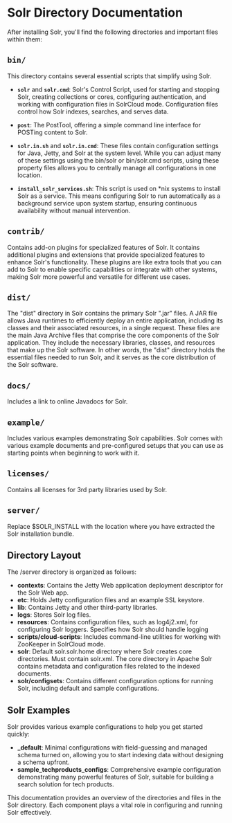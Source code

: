 # Solr Directory Documentation

After installing Solr, you'll find the following directories and important files within them:

## `bin/`

This directory contains several essential scripts that simplify using Solr.

- **`solr`** and **`solr.cmd`**: Solr's Control Script, used for starting and stopping Solr, creating collections or cores, configuring authentication, and working with configuration files in SolrCloud mode. Configuration files control how Solr indexes, searches, and serves data. 

- **`post`**: The PostTool, offering a simple command line interface for POSTing content to Solr.

- **`solr.in.sh`** and **`solr.in.cmd`**: These files contain configuration settings for Java, Jetty, and Solr at the system level. While you can adjust many of these settings using the bin/solr or bin/solr.cmd scripts, using these property files allows you to centrally manage all configurations in one location.

- **`install_solr_services.sh`**: This script is used on *nix systems to install Solr as a service. This means configuring Solr to run automatically as a background service upon system startup, ensuring continuous availability without manual intervention.

## `contrib/`

Contains add-on plugins for specialized features of Solr. It contains additional plugins and extensions that provide specialized features to enhance Solr's functionality. These plugins are like extra tools that you can add to Solr to enable specific capabilities or integrate with other systems, making Solr more powerful and versatile for different use cases.

## `dist/`

The "dist" directory in Solr contains the primary Solr ".jar" files. A JAR file allows Java runtimes to efficiently deploy an entire application, including its classes and their associated resources, in a single request. These files are the main Java Archive files that comprise the core components of the Solr application. They include the necessary libraries, classes, and resources that make up the Solr software. In other words, the "dist" directory holds the essential files needed to run Solr, and it serves as the core distribution of the Solr software.

## `docs/`

Includes a link to online Javadocs for Solr.

## `example/`

Includes various examples demonstrating Solr capabilities. Solr comes with various example documents and pre-configured setups that you can use as starting points when beginning to work with it.

## `licenses/`

Contains all licenses for 3rd party libraries used by Solr.

## `server/`


Replace $SOLR_INSTALL with the location where you have extracted the Solr installation bundle.

## Directory Layout

The /server directory is organized as follows:

- **contexts**: Contains the Jetty Web application deployment descriptor for the Solr Web app.
- **etc**: Holds Jetty configuration files and an example SSL keystore.
- **lib**: Contains Jetty and other third-party libraries.
- **logs**: Stores Solr log files.
- **resources**: Contains configuration files, such as log4j2.xml, for configuring Solr loggers. Specifies how Solr should handle logging
- **scripts/cloud-scripts**: Includes command-line utilities for working with ZooKeeper in SolrCloud mode.
- **solr**: Default solr.solr.home directory where Solr creates core directories. Must contain solr.xml. The core directory in Apache Solr contains metadata and configuration files related to the indexed documents. 
- **solr/configsets**: Contains different configuration options for running Solr, including default and sample configurations.

## Solr Examples

Solr provides various example configurations to help you get started quickly:

- **_default**: Minimal configurations with field-guessing and managed schema turned on, allowing you to start indexing data without designing a schema upfront.
- **sample_techproducts_configs**: Comprehensive example configuration demonstrating many powerful features of Solr, suitable for building a search solution for tech products.

This documentation provides an overview of the directories and files in the Solr directory. Each component plays a vital role in configuring and running Solr effectively.
